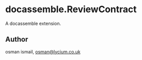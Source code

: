 # docassemble.ReviewContract

A docassemble extension.

## Author

osman ismail, osman@lycium.co.uk

